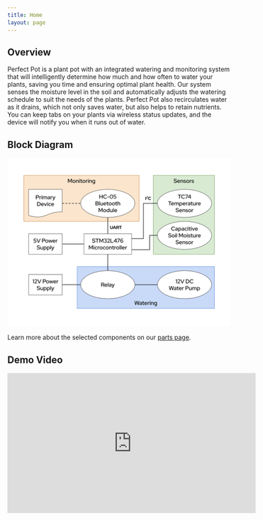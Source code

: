 ```yaml
---
title: Home
layout: page
---
```


## Overview

Perfect Pot is a plant pot with an integrated watering and monitoring system that will intelligently determine how much and how often to water your plants, saving you time and ensuring optimal plant health. Our system senses the moisture level in the soil and automatically adjusts the watering schedule to suit the needs of the plants. Perfect Pot also recirculates water as it drains, which not only saves water, but also helps to retain nutrients. You can keep tabs on your plants via wireless status updates, and the device will notify you when it runs out of water.

## Block Diagram

![block diagram](images/blockDiagram.png)

Learn more about the selected components on our [parts page](https://perfect-pot.github.io/parts.html).

## Demo Video

<iframe width="560" height="315" src="https://www.youtube-nocookie.com/embed/cBkKVhOMp_4" title="YouTube video player" frameborder="0" allow="accelerometer; autoplay; clipboard-write; encrypted-media; gyroscope; picture-in-picture; web-share" allowfullscreen></iframe>
